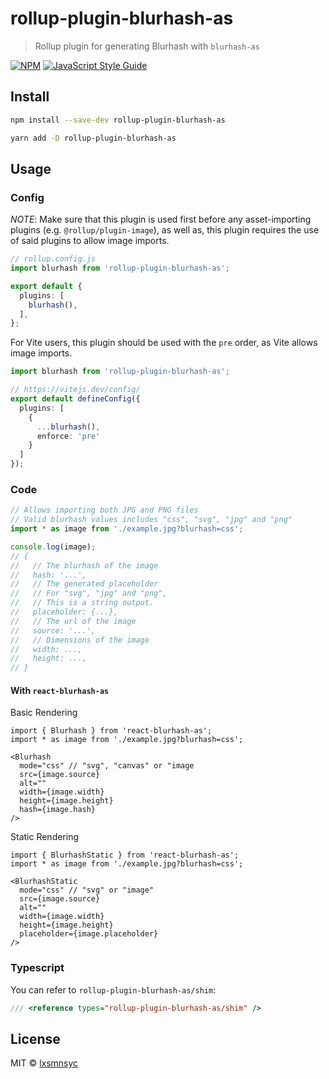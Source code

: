 # rollup-plugin-blurhash-as

> Rollup plugin for generating Blurhash with `blurhash-as`

[![NPM](https://img.shields.io/npm/v/rollup-plugin-blurhash-as.svg)](https://www.npmjs.com/package/rollup-plugin-blurhash-as) [![JavaScript Style Guide](https://badgen.net/badge/code%20style/airbnb/ff5a5f?icon=airbnb)](https://github.com/airbnb/javascript)

## Install

```bash
npm install --save-dev rollup-plugin-blurhash-as
```

```bash
yarn add -D rollup-plugin-blurhash-as
```

## Usage

### Config

*NOTE*: Make sure that this plugin is used first before any asset-importing plugins (e.g. `@rollup/plugin-image`), as well as, this plugin requires the use of said plugins to allow image imports.

```ts
// rollup.config.js
import blurhash from 'rollup-plugin-blurhash-as';

export default {
  plugins: [
    blurhash(),
  ],
};
```

For Vite users, this plugin should be used with the `pre` order, as Vite allows image imports.

```ts
import blurhash from 'rollup-plugin-blurhash-as';

// https://vitejs.dev/config/
export default defineConfig({
  plugins: [
    {
      ...blurhash(),
      enforce: 'pre'
    }
  ]
});
```

### Code

```ts
// Allows importing both JPG and PNG files
// Valid blurhash values includes "css", "svg", "jpg" and "png"
import * as image from './example.jpg?blurhash=css';

console.log(image);
// {
//   // The blurhash of the image
//   hash: '...',
//   // The generated placeholder
//   // For "svg", "jpg" and "png",
//   // This is a string output.
//   placeholder: {...},
//   // The url of the image
//   source: '...',
//   // Dimensions of the image
//   width: ...,
//   height: ...,
// }
```

#### With `react-blurhash-as`

Basic Rendering

```tsx
import { Blurhash } from 'react-blurhash-as';
import * as image from './example.jpg?blurhash=css';

<Blurhash
  mode="css" // "svg", "canvas" or "image
  src={image.source}
  alt=""
  width={image.width}
  height={image.height}
  hash={image.hash}
/>
```

Static Rendering

```tsx
import { BlurhashStatic } from 'react-blurhash-as';
import * as image from './example.jpg?blurhash=css';

<BlurhashStatic
  mode="css" // "svg" or "image"
  src={image.source}
  alt=""
  width={image.width}
  height={image.height}
  placeholder={image.placeholder}
/>
```

### Typescript

You can refer to `rollup-plugin-blurhash-as/shim`:

```ts
/// <reference types="rollup-plugin-blurhash-as/shim" />
```

## License

MIT © [lxsmnsyc](https://github.com/lxsmnsyc)
